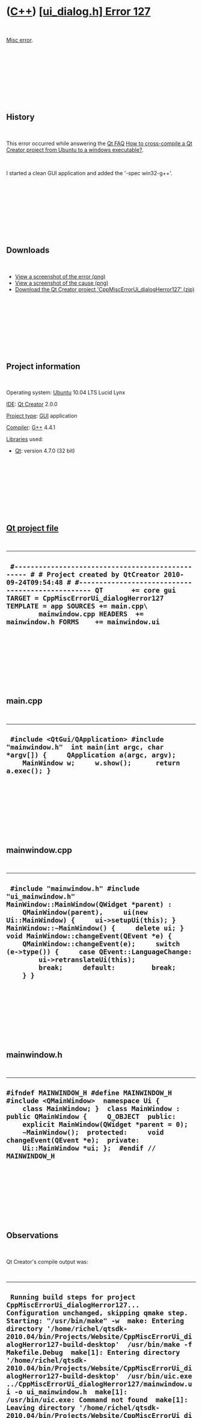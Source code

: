 



 

 

 

 

 

([C++](Cpp.htm)) [\[ui\_dialog.h\] Error 127](CppMiscErrorUi_dialogHerror127.htm)
=================================================================================

 

[Misc error](CppMiscError.htm).

 

 

 

 

 

History
-------

 

This error occurred while answering the [Qt FAQ](CppQtFaq.htm) [How to
cross-compile a Qt Creator project from Ubuntu to a windows
executable?](CppQtCrosscompileToWindows.htm).

 

I started a clean GUI application and added the '-spec win32-g++'.

 

 

 

 

 

Downloads
---------

 

-   [View a screenshot of the
    error (png)](CppMiscErrorUi_dialogHerror127.png)
-   [View a screenshot of the
    cause (png)](CppMiscErrorUi_dialogHerror127Cause.png)
-   [Download the Qt Creator project
    'CppMiscErrorUi\_dialogHerror127' (zip)](CppMiscErrorUi_dialogHerror127.zip)

 

 

 

 

 

Project information
-------------------

 

Operating system: [Ubuntu](http://www.ubuntu.com) 10.04 LTS Lucid Lynx

[IDE](CppIde.htm): [Qt Creator](CppQtCreator.htm) 2.0.0

[Project type](CppQtProjectType.htm): [GUI](CppGui.htm) application

[Compiler](CppCompiler.htm): [G++](CppGpp.htm) 4.4.1

[Libraries](CppLibrary.htm) used:

-   [Qt](CppQt.htm): version 4.7.0 (32 bit)

 

 

 

 

 

[Qt project file](CppQtProjectFile.htm)
---------------------------------------

 

  --------------------------------------------------------------------------------------------------------------------------------------------------------------------------------------------------------------------------------------------------------------------------------------------------------------------------------------------
  ` #------------------------------------------------- # # Project created by QtCreator 2010-09-24T09:54:48 # #------------------------------------------------- QT       += core gui TARGET = CppMiscErrorUi_dialogHerror127 TEMPLATE = app SOURCES += main.cpp\         mainwindow.cpp HEADERS  += mainwindow.h FORMS    += mainwindow.ui`
  --------------------------------------------------------------------------------------------------------------------------------------------------------------------------------------------------------------------------------------------------------------------------------------------------------------------------------------------

 

 

 

 

 

main.cpp
--------

 

  --------------------------------------------------------------------------------------------------------------------------------------------------------------------------------------
  ` #include <QtGui/QApplication> #include "mainwindow.h"  int main(int argc, char *argv[]) {     QApplication a(argc, argv);     MainWindow w;     w.show();      return a.exec(); }`
  --------------------------------------------------------------------------------------------------------------------------------------------------------------------------------------

 

 

 

 

 

mainwindow.cpp
--------------

 

  ---------------------------------------------------------------------------------------------------------------------------------------------------------------------------------------------------------------------------------------------------------------------------------------------------------------------------------------------------------------------------------------------------------------------------------------------------------
  ` #include "mainwindow.h" #include "ui_mainwindow.h"  MainWindow::MainWindow(QWidget *parent) :     QMainWindow(parent),     ui(new Ui::MainWindow) {     ui->setupUi(this); }  MainWindow::~MainWindow() {     delete ui; }  void MainWindow::changeEvent(QEvent *e) {     QMainWindow::changeEvent(e);     switch (e->type()) {     case QEvent::LanguageChange:         ui->retranslateUi(this);         break;     default:         break;     } }`
  ---------------------------------------------------------------------------------------------------------------------------------------------------------------------------------------------------------------------------------------------------------------------------------------------------------------------------------------------------------------------------------------------------------------------------------------------------------

 

 

 

 

 

mainwindow.h
------------

 

  ---------------------------------------------------------------------------------------------------------------------------------------------------------------------------------------------------------------------------------------------------------------------------------------------------------------------------------------------------------
  ` #ifndef MAINWINDOW_H #define MAINWINDOW_H  #include <QMainWindow>  namespace Ui {     class MainWindow; }  class MainWindow : public QMainWindow {     Q_OBJECT  public:     explicit MainWindow(QWidget *parent = 0);     ~MainWindow();  protected:     void changeEvent(QEvent *e);  private:     Ui::MainWindow *ui; };  #endif // MAINWINDOW_H `
  ---------------------------------------------------------------------------------------------------------------------------------------------------------------------------------------------------------------------------------------------------------------------------------------------------------------------------------------------------------

 

 

 

 

 

Observations
------------

 

Qt Creator's compile output was:

 

  -------------------------------------------------------------------------------------------------------------------------------------------------------------------------------------------------------------------------------------------------------------------------------------------------------------------------------------------------------------------------------------------------------------------------------------------------------------------------------------------------------------------------------------------------------------------------------------------------------------------------------------------------------------------------------------------------------------------------------------------------------------------------------------------------------------------------------------------------------------------------------------------------------------------------------------------------------------------------------------------------------------------------------------------------------------------
  ` Running build steps for project CppMiscErrorUi_dialogHerror127... Configuration unchanged, skipping qmake step. Starting: "/usr/bin/make" -w  make: Entering directory '/home/richel/qtsdk-2010.04/bin/Projects/Website/CppMiscErrorUi_dialogHerror127-build-desktop'  /usr/bin/make -f Makefile.Debug  make[1]: Entering directory '/home/richel/qtsdk-2010.04/bin/Projects/Website/CppMiscErrorUi_dialogHerror127-build-desktop'  /usr/bin/uic.exe ../CppMiscErrorUi_dialogHerror127/mainwindow.ui -o ui_mainwindow.h  make[1]: /usr/bin/uic.exe: Command not found  make[1]: Leaving directory '/home/richel/qtsdk-2010.04/bin/Projects/Website/CppMiscErrorUi_dialogHerror127-build-desktop'  make: Leaving directory '/home/richel/qtsdk-2010.04/bin/Projects/Website/CppMiscErrorUi_dialogHerror127-build-desktop'  make[1]: *** [ui_mainwindow.h] Error 127  make: *** [debug] Error 2  The process "/usr/bin/make" exited with code %2. Error while building project CppMiscErrorUi_dialogHerror127 (target: Desktop) When executing build step 'Make'`
  -------------------------------------------------------------------------------------------------------------------------------------------------------------------------------------------------------------------------------------------------------------------------------------------------------------------------------------------------------------------------------------------------------------------------------------------------------------------------------------------------------------------------------------------------------------------------------------------------------------------------------------------------------------------------------------------------------------------------------------------------------------------------------------------------------------------------------------------------------------------------------------------------------------------------------------------------------------------------------------------------------------------------------------------------------------------

 

Note '/usr/bin/uic.exe: Command not found'. UIC is the Qt user interface
compiler. The call to 'uic.exe' is unexpected on a Ubuntu computer (as
.exe denotes a Windows executable). A call to 'uic' from the Ubuntu
terminal succeeds.

 

Below is Makefile.Debug, where uic.exe is not called:

 

  ------------------------------------------------------------------------------------------------------------------------------------------------------------------------------------------------------------------------------------------------------------------------------------------------------------------------------------------------------------------------------------------------------------------------------------------------------------------------------------------------------------------------------------------------------------------------------------------------------------------------------------------------------------------------------------------------------------------------------------------------------------------------------------------------------------------------------------------------------------------------------------------------------------------------------------------------------------------------------------------------------------------------------------------------------------------------------------------------------------------------------------------------------------------------------------------------------------------------------------------------------------------------------------------------------------------------------------------------------------------------------------------------------------------------------------------------------------------------------------------------------------------------------------------------------------------------------------------------------------------------------------------------------------------------------------------------------------------------------------------------------------------------------------------------------------------------------------------------------------------------------------------------------------------------------------------------------------------------------------------------------------------------------------------------------------------------------------------------------------------------------------------------------------------------------------------------------------------------------------------------------------------------------------------------------------------------------------------------------------------------------------------------------------------------------------------------------------------------------------------------------------------------------------------------------------------------------------------------------------------------------------------------------------------------------------------------------------------------------------------------------------------------------------------------------------------------------------------------------------------------------------------------------------------------------------------------------------------------------------------------------------------------------------------------------------------------------------------------------------------------------------------------------------------------------------------------------------------------------------------------------------------------------------------------------------------------------------------------------------------------------------------------------------------------------------------------------------------------------------------------------------------------------------------------------------------------------------------------------------------------------------------------------------------------------------------------------------------------------------------------------------------------------------------------------------------------------------------------------------------------------------------------------------------------------------------------------------------------------------------------------------------------------------------------------------------------------------------------------------------------------------------------------------------------------------------------------------------------------------------------------------------------------------------------------------------------------------------------------------------------------------------------------------------------------------------------------------------------------------------------------------------------------------------------------------------------------------------------------------------------------------------------------------------------------------------------------------------------------------------------------------------------------------------------------------------------------------------------------------------------------------------------------------------------------------------------------------------------------------------------------------------------------------------------------------------------------------------------------------------------------------------------------------------------------------------------------------------------------------------------------------------------------------------------------------------------------------------------------------------------------------------------------------------------------------------------------------------------------------------------------------------------------------------------------------------------------------------------------------------------------------------------------------------------------------------------------------------------------------------------------------------------------------------------------------------------------------------------------------------------------------------------------------------------------------
  ` ############################################################################# # Makefile for building: CppMiscErrorUi_dialogHerror127 # Generated by qmake (2.01a) (Qt 4.6.2) on: Fri Sep 24 12:34:52 2010 # Project:  ../CppMiscErrorUi_dialogHerror127/CppMiscErrorUi_dialogHerror127.pro # Template: app #############################################################################  ####### Compiler, tools and options  CC            = gcc CXX           = g++ DEFINES       = -DUNICODE -DQT_LARGEFILE_SUPPORT -DQT_GUI_LIB -DQT_CORE_LIB CFLAGS        = -g -Wall $(DEFINES) CXXFLAGS      = -g -Wall $(DEFINES) INCPATH       = -I"/usr/include/qt4/QtCore" -I"/usr/include/qt4/QtGui" -I"/usr/include/qt4" -I"debug" -I"." -I"../CppMiscErrorUi_dialogHerror127" -I"." -I"/usr/share/qt4/mkspecs/win32-g++" LINK        =        g++ LFLAGS        =        -enable-stdcall-fixup -Wl,-enable-auto-import -Wl,-enable-runtime-pseudo-reloc LIBS        =        -L"/usr/lib" -lQtGui -lQtCore  QMAKE         = /usr/bin/qmake-qt4 IDC           = /usr/bin/idc.exe IDL           = midl ZIP           = zip -r -9 DEF_FILE      =  RES_FILE      =  COPY          = copy /y COPY_FILE     = $(COPY) COPY_DIR      = xcopy /s /q /y /i DEL_FILE      = del DEL_DIR       = rmdir MOVE          = move CHK_DIR_EXISTS= if not exist MKDIR         = mkdir INSTALL_FILE    = $(COPY_FILE) INSTALL_PROGRAM = $(COPY_FILE) INSTALL_DIR     = $(COPY_DIR)  ####### Output directory  OBJECTS_DIR   = debug/  ####### Files  SOURCES       = ../CppMiscErrorUi_dialogHerror127/main.cpp \         ../CppMiscErrorUi_dialogHerror127/mainwindow.cpp debug/moc_mainwindow.cpp OBJECTS       = debug/main.o \         debug/mainwindow.o \         debug/moc_mainwindow.o DIST          =  QMAKE_TARGET  = CppMiscErrorUi_dialogHerror127 DESTDIR        = debug/ #avoid trailing-slash linebreak TARGET         = CppMiscErrorUi_dialogHerror127.exe DESTDIR_TARGET = debug/CppMiscErrorUi_dialogHerror127.exe  ####### Implicit rules  .SUFFIXES: .cpp .cc .cxx .C .c  .cpp.o:     $(CXX) -c $(CXXFLAGS) $(INCPATH) -o $@ $<  .cc.o:     $(CXX) -c $(CXXFLAGS) $(INCPATH) -o $@ $<  .cxx.o:     $(CXX) -c $(CXXFLAGS) $(INCPATH) -o $@ $<  .C.o:     $(CXX) -c $(CXXFLAGS) $(INCPATH) -o $@ $<  .c.o:     $(CC) -c $(CFLAGS) $(INCPATH) -o $@ $<  ####### Build rules  first: all all: Makefile.Debug  $(DESTDIR_TARGET)  $(DESTDIR_TARGET): ui_mainwindow.h $(OBJECTS)      $(LINK) $(LFLAGS) -o $(DESTDIR_TARGET) $(OBJECTS)  $(LIBS)   qmake:  FORCE     @$(QMAKE) -spec /usr/share/qt4/mkspecs/win32-g++ -unix CONFIG+=debug -o Makefile.Debug ../CppMiscErrorUi_dialogHerror127/CppMiscErrorUi_dialogHerror127.pro  dist:     $(ZIP) CppMiscErrorUi_dialogHerror127.zip $(SOURCES) $(DIST) ../CppMiscErrorUi_dialogHerror127/CppMiscErrorUi_dialogHerror127.pro /usr/share/qt4/mkspecs/qconfig.pri /usr/share/qt4/mkspecs/features/qt_functions.prf /usr/share/qt4/mkspecs/features/qt_config.prf /usr/share/qt4/mkspecs/features/exclusive_builds.prf /usr/share/qt4/mkspecs/features/default_pre.prf /usr/share/qt4/mkspecs/features/debug.prf /usr/share/qt4/mkspecs/features/debug_and_release.prf /usr/share/qt4/mkspecs/features/default_post.prf /usr/share/qt4/mkspecs/features/build_pass.prf /usr/share/qt4/mkspecs/features/warn_on.prf /usr/share/qt4/mkspecs/features/qt.prf /usr/share/qt4/mkspecs/features/unix/thread.prf /usr/share/qt4/mkspecs/features/moc.prf /usr/share/qt4/mkspecs/features/resources.prf /usr/share/qt4/mkspecs/features/uic.prf /usr/share/qt4/mkspecs/features/yacc.prf /usr/share/qt4/mkspecs/features/lex.prf /usr/share/qt4/mkspecs/features/include_source_dir.prf  HEADERS RESOURCES IMAGES SOURCES OBJECTIVE_SOURCES FORMS YACCSOURCES YACCSOURCES LEXSOURCES   clean: compiler_clean      -$(DEL_FILE) debug/main.o debug/mainwindow.o debug/moc_mainwindow.o  distclean: clean     -$(DEL_FILE) $(DESTDIR_TARGET)     -$(DEL_FILE) Makefile.Debug  mocclean: compiler_moc_header_clean compiler_moc_source_clean  mocables: compiler_moc_header_make_all compiler_moc_source_make_all  compiler_moc_header_make_all: debug/moc_mainwindow.cpp compiler_moc_header_clean:     -$(DEL_FILE) debug/moc_mainwindow.cpp debug/moc_mainwindow.cpp: ../CppMiscErrorUi_dialogHerror127/mainwindow.h     /usr/bin/moc.exe $(DEFINES) $(INCPATH) -D__GNUC__ -DWIN32 ../CppMiscErrorUi_dialogHerror127/mainwindow.h -o debug/moc_mainwindow.cpp  compiler_rcc_make_all: compiler_rcc_clean: compiler_image_collection_make_all: qmake_image_collection.cpp compiler_image_collection_clean:     -$(DEL_FILE) qmake_image_collection.cpp compiler_moc_source_make_all: compiler_moc_source_clean: compiler_uic_make_all: ui_mainwindow.h compiler_uic_clean:     -$(DEL_FILE) ui_mainwindow.h ui_mainwindow.h: ../CppMiscErrorUi_dialogHerror127/mainwindow.ui     /usr/bin/uic.exe ../CppMiscErrorUi_dialogHerror127/mainwindow.ui -o ui_mainwindow.h  compiler_yacc_decl_make_all: compiler_yacc_decl_clean: compiler_yacc_impl_make_all: compiler_yacc_impl_clean: compiler_lex_make_all: compiler_lex_clean: compiler_clean: compiler_moc_header_clean compiler_uic_clean     ####### Compile  debug/main.o: ../CppMiscErrorUi_dialogHerror127/main.cpp ../CppMiscErrorUi_dialogHerror127/mainwindow.h     $(CXX) -c $(CXXFLAGS) $(INCPATH) -o debug/main.o ../CppMiscErrorUi_dialogHerror127/main.cpp  debug/mainwindow.o: ../CppMiscErrorUi_dialogHerror127/mainwindow.cpp ../CppMiscErrorUi_dialogHerror127/mainwindow.h \         ui_mainwindow.h     $(CXX) -c $(CXXFLAGS) $(INCPATH) -o debug/mainwindow.o ../CppMiscErrorUi_dialogHerror127/mainwindow.cpp  debug/moc_mainwindow.o: debug/moc_mainwindow.cpp      $(CXX) -c $(CXXFLAGS) $(INCPATH) -o debug/moc_mainwindow.o debug/moc_mainwindow.cpp  ####### Install  install:   FORCE  uninstall:   FORCE  FORCE: `
  ------------------------------------------------------------------------------------------------------------------------------------------------------------------------------------------------------------------------------------------------------------------------------------------------------------------------------------------------------------------------------------------------------------------------------------------------------------------------------------------------------------------------------------------------------------------------------------------------------------------------------------------------------------------------------------------------------------------------------------------------------------------------------------------------------------------------------------------------------------------------------------------------------------------------------------------------------------------------------------------------------------------------------------------------------------------------------------------------------------------------------------------------------------------------------------------------------------------------------------------------------------------------------------------------------------------------------------------------------------------------------------------------------------------------------------------------------------------------------------------------------------------------------------------------------------------------------------------------------------------------------------------------------------------------------------------------------------------------------------------------------------------------------------------------------------------------------------------------------------------------------------------------------------------------------------------------------------------------------------------------------------------------------------------------------------------------------------------------------------------------------------------------------------------------------------------------------------------------------------------------------------------------------------------------------------------------------------------------------------------------------------------------------------------------------------------------------------------------------------------------------------------------------------------------------------------------------------------------------------------------------------------------------------------------------------------------------------------------------------------------------------------------------------------------------------------------------------------------------------------------------------------------------------------------------------------------------------------------------------------------------------------------------------------------------------------------------------------------------------------------------------------------------------------------------------------------------------------------------------------------------------------------------------------------------------------------------------------------------------------------------------------------------------------------------------------------------------------------------------------------------------------------------------------------------------------------------------------------------------------------------------------------------------------------------------------------------------------------------------------------------------------------------------------------------------------------------------------------------------------------------------------------------------------------------------------------------------------------------------------------------------------------------------------------------------------------------------------------------------------------------------------------------------------------------------------------------------------------------------------------------------------------------------------------------------------------------------------------------------------------------------------------------------------------------------------------------------------------------------------------------------------------------------------------------------------------------------------------------------------------------------------------------------------------------------------------------------------------------------------------------------------------------------------------------------------------------------------------------------------------------------------------------------------------------------------------------------------------------------------------------------------------------------------------------------------------------------------------------------------------------------------------------------------------------------------------------------------------------------------------------------------------------------------------------------------------------------------------------------------------------------------------------------------------------------------------------------------------------------------------------------------------------------------------------------------------------------------------------------------------------------------------------------------------------------------------------------------------------------------------------------------------------------------------------------------------------------------------------------------------------------------------------------------------------------

 

 

 

 

 

Contents of /home/richel/qtsdk-2010.04/qt/mkspecs/win32-g++/qmake.conh
----------------------------------------------------------------------

 

  ---------------------------------------------------------------------------------------------------------------------------------------------------------------------------------------------------------------------------------------------------------------------------------------------------------------------------------------------------------------------------------------------------------------------------------------------------------------------------------------------------------------------------------------------------------------------------------------------------------------------------------------------------------------------------------------------------------------------------------------------------------------------------------------------------------------------------------------------------------------------------------------------------------------------------------------------------------------------------------------------------------------------------------------------------------------------------------------------------------------------------------------------------------------------------------------------------------------------------------------------------------------------------------------------------------------------------------------------------------------------------------------------------------------------------------------------------------------------------------------------------------------------------------------------------------------------------------------------------------------------------------------------------------------------------------------------------------------------------------------------------------------------------------------------------------------------------------------------------------------------------------------------------------------------------------------------------------------------------------------------------------------------------------------------------------------------------------------------------------------------------------------------------------------------------------------------------------------------------------------------------------------------------------------------------------------------------------------------------------------------------------------------------------------------------------------------------------------------------------------------------------------------------------------------------------------------------------------------------------------------------------------------------------------------------------------------------------------------------------------------------------------------------------------------------------------------------------------------------------------------------------------------------------------------------------------------------------------------------------------------------------------------------------------------------------------------------------------------------------------------------------------------------------------------------------------------------------------------------------------------------------------------------------------------------------------------------------------------------------------------------------------------------------------------------------------------------------------------------------------------------------------------------------------------------------------------------------------------------------------------------------------------------------------------------------------------------------------
  ` # # qmake configuration for win32-g++ # # Written for MinGW #  MAKEFILE_GENERATOR  = MINGW TEMPLATE        = app CONFIG          += qt warn_on release link_prl copy_dir_files debug_and_release debug_and_release_target precompile_header QT          += core gui DEFINES         += UNICODE QT_LARGEFILE_SUPPORT QMAKE_COMPILER_DEFINES  += __GNUC__ WIN32  QMAKE_EXT_OBJ           = .o QMAKE_EXT_RES           = _res.o  QMAKE_CC        = gcc QMAKE_LEX       = flex QMAKE_LEXFLAGS      = QMAKE_YACC      = byacc QMAKE_YACCFLAGS     = -d QMAKE_CFLAGS        = QMAKE_CFLAGS_DEPS   = -M QMAKE_CFLAGS_WARN_ON    = -Wall QMAKE_CFLAGS_WARN_OFF   = -w QMAKE_CFLAGS_RELEASE    = -O2 QMAKE_CFLAGS_DEBUG  = -g QMAKE_CFLAGS_YACC   = -Wno-unused -Wno-parentheses  QMAKE_CXX       = g++ QMAKE_CXXFLAGS      = $$QMAKE_CFLAGS QMAKE_CXXFLAGS_DEPS = $$QMAKE_CFLAGS_DEPS QMAKE_CXXFLAGS_WARN_ON  = $$QMAKE_CFLAGS_WARN_ON QMAKE_CXXFLAGS_WARN_OFF = $$QMAKE_CFLAGS_WARN_OFF QMAKE_CXXFLAGS_RELEASE  = $$QMAKE_CFLAGS_RELEASE QMAKE_CXXFLAGS_DEBUG    = $$QMAKE_CFLAGS_DEBUG QMAKE_CXXFLAGS_YACC = $$QMAKE_CFLAGS_YACC QMAKE_CXXFLAGS_THREAD   = $$QMAKE_CFLAGS_THREAD QMAKE_CXXFLAGS_RTTI_ON  = -frtti QMAKE_CXXFLAGS_RTTI_OFF = -fno-rtti QMAKE_CXXFLAGS_EXCEPTIONS_ON = -fexceptions -mthreads QMAKE_CXXFLAGS_EXCEPTIONS_OFF = -fno-exceptions  QMAKE_INCDIR        = QMAKE_INCDIR_QT     = $$[QT_INSTALL_HEADERS] QMAKE_LIBDIR_QT     = $$[QT_INSTALL_LIBS]  QMAKE_RUN_CC        = $(CC) -c $(CFLAGS) $(INCPATH) -o $obj $src QMAKE_RUN_CC_IMP    = $(CC) -c $(CFLAGS) $(INCPATH) -o $@ $< QMAKE_RUN_CXX       = $(CXX) -c $(CXXFLAGS) $(INCPATH) -o $obj $src QMAKE_RUN_CXX_IMP   = $(CXX) -c $(CXXFLAGS) $(INCPATH) -o $@ $<  QMAKE_LINK      = g++ QMAKE_LINK_C        = gcc QMAKE_LFLAGS        = -enable-stdcall-fixup -Wl,-enable-auto-import -Wl,-enable-runtime-pseudo-reloc QMAKE_LFLAGS_EXCEPTIONS_ON = -mthreads -Wl QMAKE_LFLAGS_EXCEPTIONS_OFF = QMAKE_LFLAGS_RELEASE    = -Wl,-s QMAKE_LFLAGS_DEBUG  = QMAKE_LFLAGS_CONSOLE    = -Wl,-subsystem,console QMAKE_LFLAGS_WINDOWS    = -Wl,-subsystem,windows QMAKE_LFLAGS_DLL        = -shared QMAKE_LINK_OBJECT_MAX   = 10 QMAKE_LINK_OBJECT_SCRIPT= object_script   QMAKE_LIBS      = QMAKE_LIBS_CORE         = -lkernel32 -luser32 -lshell32 -luuid -lole32 -ladvapi32 -lws2_32 QMAKE_LIBS_GUI          = -lgdi32 -lcomdlg32 -loleaut32 -limm32 -lwinmm -lwinspool -lws2_32 -lole32 -luuid -luser32 -ladvapi32 QMAKE_LIBS_NETWORK      = -lws2_32 QMAKE_LIBS_OPENGL       = -lopengl32 -lglu32 -lgdi32 -luser32 QMAKE_LIBS_COMPAT       = -ladvapi32 -lshell32 -lcomdlg32 -luser32 -lgdi32 -lws2_32 QMAKE_LIBS_QT_ENTRY     = -lmingw32 -lqtmain  !isEmpty(QMAKE_SH) {     MINGW_IN_SHELL      = 1     QMAKE_DIR_SEP       = /     QMAKE_QMAKE     ~= s,\\\\,/,     QMAKE_COPY      = cp     QMAKE_COPY_DIR      = xcopy /s /q /y /i     QMAKE_MOVE      = mv     QMAKE_DEL_FILE      = rm     QMAKE_MKDIR     = mkdir     QMAKE_DEL_DIR       = rmdir     QMAKE_CHK_DIR_EXISTS = test -d } else {     QMAKE_COPY      = copy /y     QMAKE_COPY_DIR      = xcopy /s /q /y /i     QMAKE_MOVE      = move     QMAKE_DEL_FILE      = del     QMAKE_MKDIR     = mkdir     QMAKE_DEL_DIR       = rmdir     QMAKE_CHK_DIR_EXISTS    = if not exist }  QMAKE_MOC       = $$[QT_INSTALL_BINS]$${DIR_SEPARATOR}moc.exe QMAKE_UIC       = $$[QT_INSTALL_BINS]$${DIR_SEPARATOR}uic.exe QMAKE_IDC       = $$[QT_INSTALL_BINS]$${DIR_SEPARATOR}idc.exe  QMAKE_IDL       = midl QMAKE_LIB       = ar -ru QMAKE_RC        = windres QMAKE_ZIP       = zip -r -9  QMAKE_STRIP     = strip QMAKE_STRIPFLAGS_LIB    += --strip-unneeded load(qt_config)`
  ---------------------------------------------------------------------------------------------------------------------------------------------------------------------------------------------------------------------------------------------------------------------------------------------------------------------------------------------------------------------------------------------------------------------------------------------------------------------------------------------------------------------------------------------------------------------------------------------------------------------------------------------------------------------------------------------------------------------------------------------------------------------------------------------------------------------------------------------------------------------------------------------------------------------------------------------------------------------------------------------------------------------------------------------------------------------------------------------------------------------------------------------------------------------------------------------------------------------------------------------------------------------------------------------------------------------------------------------------------------------------------------------------------------------------------------------------------------------------------------------------------------------------------------------------------------------------------------------------------------------------------------------------------------------------------------------------------------------------------------------------------------------------------------------------------------------------------------------------------------------------------------------------------------------------------------------------------------------------------------------------------------------------------------------------------------------------------------------------------------------------------------------------------------------------------------------------------------------------------------------------------------------------------------------------------------------------------------------------------------------------------------------------------------------------------------------------------------------------------------------------------------------------------------------------------------------------------------------------------------------------------------------------------------------------------------------------------------------------------------------------------------------------------------------------------------------------------------------------------------------------------------------------------------------------------------------------------------------------------------------------------------------------------------------------------------------------------------------------------------------------------------------------------------------------------------------------------------------------------------------------------------------------------------------------------------------------------------------------------------------------------------------------------------------------------------------------------------------------------------------------------------------------------------------------------------------------------------------------------------------------------------------------------------------------------------------------------------

 

 

 

 

 

Contents of /home/richel/qtsdk-2010.04/qt/mkspecs/win32-g++/qplatformdefs.h
---------------------------------------------------------------------------

 

  -------------------------------------------------------------------------------------------------------------------------------------------------------------------------------------------------------------------------------------------------------------------------------------------------------------------------------------------------------------------------------------------------------------------------------------------------------------------------------------------------------------------------------------------------------------------------------------------------------------------------------------------------------------------------------------------------------------------------------------------------------------------------------------------------------------------------------------------------------------------------------------------------------------------------------------------------------------------------------------------------------------------------------------------------------------------------------------------------------------------------------------------------------------------------------------------------------------------------------------------------------------------------------------------------------------------------------------------------------------------------------------------------------------------------------------------------------------------------------------------------------------------------------------------------------------------------------------------------------------------------------------------------------------------------------------------------------------------------------------------------------------------------------------------------------------------------------------------------------------------------------------------------------------------------------------------------------------------------------------------------------------------------------------------------------------------------------------------------------------------------------------------------------------------------------------------------------------------------------------------------------------------------------------------------------------------------------------------------------------------------------------------------------------------------------------------------------------------------------------------------------------------------------------------------------------------------------------------------------------------------------------------------------------------------------------------------------------------------------------------------------------------------------------------------------------------------------------------------------------------------------------------------------------------------------------------------------------------------------------------------------------------------------------------------------------------------------------------------------------------------------------------------------------------------------------------------------------------------------------------------------------------------------------------------------------------------------------------------------------------------------------------------------------------------------------------------------------------------------------------------------------------------------------------------------------------------------------------------------------------------------------------------------------------------------------------------------------------------------------------------------------------------------------------------------------------------------------------------------------------------------------------------------------------------------------------------------------------------------------------------------------------------------------------------------------------------------------------------------------------------------------------------------------------------------------------------------------------------------------------------------------------------------------------------------------------------------------------------------------------------------------------------------------------------------------------------------------------------------------------------------------------------------------------------------------------------------------------------------------------------------------------------------------------------------------------------------------------------------------------------------------------------------------------------------------------------------------------------------------------------------------------------------------------------------------------------------------------------------------------------------------------------------------------------------------------------------------------------------------------------------------------------------------------------------------------------------------------------------------------
  ` /**************************************************************************** ** ** Copyright (C) 2010 Nokia Corporation and/or its subsidiary(-ies). ** All rights reserved. ** Contact: Nokia Corporation (qt-info@nokia.com) ** ** This file is part of the qmake spec of the Qt Toolkit. ** ** $QT_BEGIN_LICENSE:LGPL$ ** Commercial Usage ** Licensees holding valid Qt Commercial licenses may use this file in ** accordance with the Qt Commercial License Agreement provided with the ** Software or, alternatively, in accordance with the terms contained in ** a written agreement between you and Nokia. ** ** GNU Lesser General Public License Usage ** Alternatively, this file may be used under the terms of the GNU Lesser ** General Public License version 2.1 as published by the Free Software ** Foundation and appearing in the file LICENSE.LGPL included in the ** packaging of this file.  Please review the following information to ** ensure the GNU Lesser General Public License version 2.1 requirements ** will be met: http://www.gnu.org/licenses/old-licenses/lgpl-2.1.html. ** ** In addition, as a special exception, Nokia gives you certain additional ** rights.  These rights are described in the Nokia Qt LGPL Exception ** version 1.1, included in the file LGPL_EXCEPTION.txt in this package. ** ** GNU General Public License Usage ** Alternatively, this file may be used under the terms of the GNU ** General Public License version 3.0 as published by the Free Software ** Foundation and appearing in the file LICENSE.GPL included in the ** packaging of this file.  Please review the following information to ** ensure the GNU General Public License version 3.0 requirements will be ** met: http://www.gnu.org/copyleft/gpl.html. ** ** If you have questions regarding the use of this file, please contact ** Nokia at qt-info@nokia.com. ** $QT_END_LICENSE$ ** ****************************************************************************/  #ifndef QPLATFORMDEFS_H #define QPLATFORMDEFS_H  #ifdef UNICODE #ifndef _UNICODE #define _UNICODE #endif #endif  // Get Qt defines/settings  #include "qglobal.h"  #include <tchar.h> #include <io.h> #include <direct.h> #include <stdio.h> #include <fcntl.h> #include <errno.h> #include <sys/stat.h> #include <stdlib.h> #include <qt_windows.h> #include <limits.h>  #if !defined(_WIN32_WINNT) || (_WIN32_WINNT-0 < 0x0500) typedef enum {     NameUnknown       = 0,      NameFullyQualifiedDN  = 1,      NameSamCompatible     = 2,      NameDisplay       = 3,      NameUniqueId      = 6,      NameCanonical     = 7,      NameUserPrincipal     = 8,      NameCanonicalEx   = 9,      NameServicePrincipal  = 10,      NameDnsDomain     = 12 } EXTENDED_NAME_FORMAT, *PEXTENDED_NAME_FORMAT; #endif  #define Q_FS_FAT #ifdef QT_LARGEFILE_SUPPORT #define QT_STATBUF      struct _stati64     // non-ANSI defs #define QT_STATBUF4TSTAT    struct _stati64     // non-ANSI defs #define QT_STAT         ::_stati64 #define QT_FSTAT        ::_fstati64 #else #define QT_STATBUF      struct _stat        // non-ANSI defs #define QT_STATBUF4TSTAT    struct _stat        // non-ANSI defs #define QT_STAT         ::_stat #define QT_FSTAT        ::_fstat #endif #define QT_STAT_REG     _S_IFREG #define QT_STAT_DIR     _S_IFDIR #define QT_STAT_MASK        _S_IFMT #if defined(_S_IFLNK) #  define QT_STAT_LNK     _S_IFLNK #endif #define QT_FILENO       _fileno #define QT_OPEN         ::_open #define QT_CLOSE        ::_close #ifdef QT_LARGEFILE_SUPPORT #define QT_LSEEK        ::_lseeki64 #ifndef UNICODE #define QT_TSTAT        ::_stati64 #else #define QT_TSTAT        ::_wstati64 #endif #else #define QT_LSEEK        ::_lseek #ifndef UNICODE #define QT_TSTAT        ::_stat #else #define QT_TSTAT        ::_wstat #endif #endif #define QT_READ         ::_read #define QT_WRITE        ::_write #define QT_ACCESS       ::_access #define QT_GETCWD       ::_getcwd #define QT_CHDIR        ::_chdir #define QT_MKDIR        ::_mkdir #define QT_RMDIR        ::_rmdir #define QT_OPEN_LARGEFILE       0 #define QT_OPEN_RDONLY      _O_RDONLY #define QT_OPEN_WRONLY      _O_WRONLY #define QT_OPEN_RDWR        _O_RDWR #define QT_OPEN_CREAT       _O_CREAT #define QT_OPEN_TRUNC       _O_TRUNC #define QT_OPEN_APPEND      _O_APPEND #if defined(O_TEXT) # define QT_OPEN_TEXT       _O_TEXT # define QT_OPEN_BINARY     _O_BINARY #endif  #define QT_FOPEN                ::fopen #ifdef QT_LARGEFILE_SUPPORT #define QT_FSEEK                ::fseeko64 #define QT_FTELL                ::ftello64 #else #define QT_FSEEK                ::fseek #define QT_FTELL                ::ftell #endif #define QT_FGETPOS              ::fgetpos #define QT_FSETPOS              ::fsetpos #define QT_FPOS_T               fpos_t #ifdef QT_LARGEFILE_SUPPORT #define QT_OFF_T                off64_t #else #define QT_OFF_T                long #endif  #define QT_SIGNAL_ARGS      int  #define QT_VSNPRINTF        ::_vsnprintf #define QT_SNPRINTF     ::_snprintf  # define F_OK   0 # define X_OK   1 # define W_OK   2 # define R_OK   4   #endif // QPLATFORMDEFS_H`
  -------------------------------------------------------------------------------------------------------------------------------------------------------------------------------------------------------------------------------------------------------------------------------------------------------------------------------------------------------------------------------------------------------------------------------------------------------------------------------------------------------------------------------------------------------------------------------------------------------------------------------------------------------------------------------------------------------------------------------------------------------------------------------------------------------------------------------------------------------------------------------------------------------------------------------------------------------------------------------------------------------------------------------------------------------------------------------------------------------------------------------------------------------------------------------------------------------------------------------------------------------------------------------------------------------------------------------------------------------------------------------------------------------------------------------------------------------------------------------------------------------------------------------------------------------------------------------------------------------------------------------------------------------------------------------------------------------------------------------------------------------------------------------------------------------------------------------------------------------------------------------------------------------------------------------------------------------------------------------------------------------------------------------------------------------------------------------------------------------------------------------------------------------------------------------------------------------------------------------------------------------------------------------------------------------------------------------------------------------------------------------------------------------------------------------------------------------------------------------------------------------------------------------------------------------------------------------------------------------------------------------------------------------------------------------------------------------------------------------------------------------------------------------------------------------------------------------------------------------------------------------------------------------------------------------------------------------------------------------------------------------------------------------------------------------------------------------------------------------------------------------------------------------------------------------------------------------------------------------------------------------------------------------------------------------------------------------------------------------------------------------------------------------------------------------------------------------------------------------------------------------------------------------------------------------------------------------------------------------------------------------------------------------------------------------------------------------------------------------------------------------------------------------------------------------------------------------------------------------------------------------------------------------------------------------------------------------------------------------------------------------------------------------------------------------------------------------------------------------------------------------------------------------------------------------------------------------------------------------------------------------------------------------------------------------------------------------------------------------------------------------------------------------------------------------------------------------------------------------------------------------------------------------------------------------------------------------------------------------------------------------------------------------------------------------------------------------------------------------------------------------------------------------------------------------------------------------------------------------------------------------------------------------------------------------------------------------------------------------------------------------------------------------------------------------------------------------------------------------------------------------------------------------------------------------------------------------------------------------------------

 

 

 

 

 

Solution
--------

 

Unknown.

 

 

 

 

 

[References](CppReferences.htm)
-------------------------------

 

 

 

 

 

### \[1\] http://bugreports.qt.nokia.com/browse/QTSDK-46

 

  --------------------------------------------------------------------------------------------------------------------------------------------------------------------------------------------------------------------------------------------------------------------------------------------------------------------------------------
  ` Please see at: http://bugreports.qt.nokia.com/browse/QTSDK-13 (Tim Jenssen added a comment - 04/May/10 03:04 PM: Related to this: http://labs.trolltech.com/blogs/2007/01/30/qtmsys/  qmake is using the wrong MakeFile format(unix), because it found sh.exe. Please remove the sh.exe from PATH variable and it should work. ) `
  --------------------------------------------------------------------------------------------------------------------------------------------------------------------------------------------------------------------------------------------------------------------------------------------------------------------------------------

 

Because \[1\] refers to \[2\], \[2\] refers to \[3\] and \[3\] is about
Windows, it is not applicable to solve this problem.

 

 

 

 

 

### \[2\] http://bugreports.qt.nokia.com/browse/QTSDK-13

 

  ------------------------------------------------------------------------------------------------------------------------------------------------------------------------------------------------------------------
  ` Related to this: http://labs.trolltech.com/blogs/2007/01/30/qtmsys/ qmake is using the wrong MakeFile format(unix), because it found sh.exe. Please remove the sh.exe from PATH variable and it should work. `
  ------------------------------------------------------------------------------------------------------------------------------------------------------------------------------------------------------------------

 

Because \[2\] refers to \[3\] and \[3\] is about Windows, it is not
applicable to solve this problem.

 

 

 

 

 

### \[3\] http://labs.qt.nokia.com/2007/01/30/qtmsys

 

  ----------------------------------------------------------------------------------------------------------------------------------------------------------------------------------------------------------------------------------------------------------------------------------------------------------------------------------------------------------
  ` Users of Qt/MinGW have been restricted to compiling and using Qt with the Windows shell cmd.exe. Compilation of Qt would fail even with the presence of the MSYS shell sh.exe in the PATH. This caveat, has over the years, resulted in very many user complaints including this, this, this, this, this and not to mention lots of support requests.`
  ----------------------------------------------------------------------------------------------------------------------------------------------------------------------------------------------------------------------------------------------------------------------------------------------------------------------------------------------------------

 

Because \[3\] is about Windows, it is not applicable to solve this
problem.

 

 

 

 

 





 

[![Valid XHTML 1.0 Strict](valid-xhtml10.png){width="88"
height="31"}](http://validator.w3.org/check?uri=referer)
